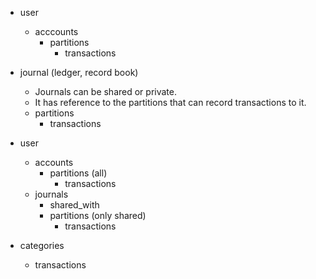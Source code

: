 - user
  - acccounts
    - partitions
      - transactions

- journal (ledger, record book)
  * Journals can be shared or private.
  * It has reference to the partitions that can record transactions to it.
  - partitions
    - transactions

- user
  - accounts
    - partitions (all)
      - transactions
  - journals
    - shared_with
    - partitions (only shared)
      - transactions
- categories
  - transactions
